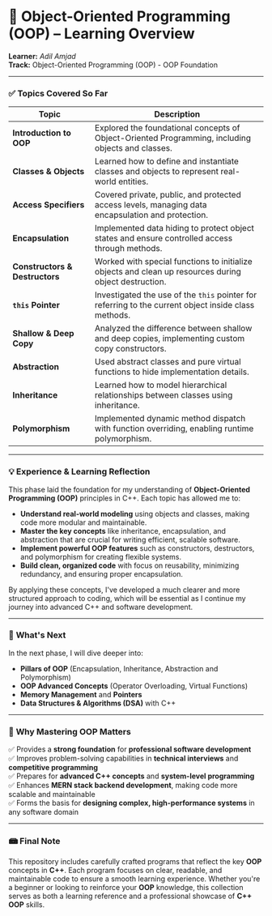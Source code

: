 # 🧠 **Object-Oriented Programming (OOP) – Learning Overview**

**Learner:** *Adil Amjad*  
**Track:** Object-Oriented Programming (OOP) - OOP Foundation

---

### ✅ **Topics Covered So Far**

| Topic                              | Description                                                                                           |
|------------------------------------|---------------------------------------------------------------------------------------------          | 
| **Introduction to OOP**            | Explored the foundational concepts of Object-Oriented Programming, including objects and classes.     |
| **Classes & Objects**              | Learned how to define and instantiate classes and objects to represent real-world entities.           |
| **Access Specifiers**              | Covered private, public, and protected access levels, managing data encapsulation and protection.     |
| **Encapsulation**                  | Implemented data hiding to protect object states and ensure controlled access through methods.        |
| **Constructors & Destructors**     | Worked with special functions to initialize objects and clean up resources during object destruction. |
| **`this` Pointer**                 | Investigated the use of the `this` pointer for referring to the current object inside class methods.  |
| **Shallow & Deep Copy**            | Analyzed the difference between shallow and deep copies, implementing custom copy constructors.       |
| **Abstraction**                    | Used abstract classes and pure virtual functions to hide implementation details.                      |
| **Inheritance**                    | Learned how to model hierarchical relationships between classes using inheritance.                    |
| **Polymorphism**                   | Implemented dynamic method dispatch with function overriding, enabling runtime polymorphism.          |

---

### 💡 **Experience & Learning Reflection**

This phase laid the foundation for my understanding of **Object-Oriented Programming (OOP)** principles in C++. Each topic has allowed me to:

- **Understand real-world modeling** using objects and classes, making code more modular and maintainable.
- **Master the key concepts** like inheritance, encapsulation, and abstraction that are crucial for writing efficient, scalable software.
- **Implement powerful OOP features** such as constructors, destructors, and polymorphism for creating flexible systems.
- **Build clean, organized code** with focus on reusability, minimizing redundancy, and ensuring proper encapsulation.

By applying these concepts, I've developed a much clearer and more structured approach to coding, which will be essential as I continue my journey into advanced C++ and software development.

---

### 📘 **What's Next**

In the next phase, I will dive deeper into:

- **Pillars of OOP** (Encapsulation, Inheritance, Abstraction and Polymorphism)
- **OOP Advanced Concepts** (Operator Overloading, Virtual Functions)
- **Memory Management** and **Pointers**
- **Data Structures & Algorithms (DSA)** with C++

---

### 📌 **Why Mastering OOP Matters**

✅ Provides a **strong foundation** for **professional software development**  
✅ Improves problem-solving capabilities in **technical interviews** and **competitive programming**  
✅ Prepares for **advanced C++ concepts** and **system-level programming**  
✅ Enhances **MERN stack backend development**, making code more scalable and maintainable  
✅ Forms the basis for **designing complex, high-performance systems** in any software domain

---

### 📾 **Final Note**

This repository includes carefully crafted programs that reflect the key **OOP** concepts in **C++**. Each program focuses on clear, readable, and maintainable code to ensure a smooth learning experience. Whether you're a beginner or looking to reinforce your **OOP** knowledge, this collection serves as both a learning reference and a professional showcase of **C++ OOP** skills.
